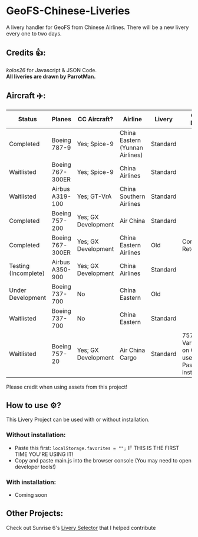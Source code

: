 # GeoFS-Chinese-Liveries
A livery handler for GeoFS from Chinese Airlines. There will be a new livery every one to two days.

## Credits 👍:
*kolos26* for Javascript & JSON Code.
<br>**All liveries are drawn by ParrotMan.**</br>

## Aircraft ✈️:

|       Status         |      Planes      |       CC Aircraft?      |             Airline             |   Livery   |                        Other Notes                         |
| -------------------- | ---------------- | ----------------------- | ------------------------------- | ---------- | ---------------------------------------------------------- |
| Completed            |  Boeing 787-9    |     Yes; Spice-9        | China Eastern (Yunnan Airlines) |  Standard  |                                                            |
| Waitlisted           |  Boeing 767-300ER|     Yes; Spice-9        | China Airlines                  |  Standard  |                                                            |
| Waitlisted           | Airbus A319-100  |     Yes; GT-VrA         | China Southern Airlines         |  Standard  |                                                            |
| Completed            |  Boeing 757-200  |     Yes; GX Development | Air China                       |  Standard  |                                                            |
| Completed            | Boeing 767-300ER |     Yes; GX Development | China Eastern Airlines          |  Old       | Considering Retexturing                                    |
| Testing (Incomplete) | Airbus A350-900  |     Yes; GX Development | China Airlines                  |  Standard  |                                                            |
| Under Development    | Boeing 737-700   |     No                  | China Eastern                   |  Old       |                                                            |
| Waitlisted           | Boeing 737-700   |     No                  | China Eastern                   |  Standard  |                                                            |
| Waitlisted           | Boeing 757-20    |     Yes; GX Development | Air China Cargo                 |  Standard  | 757 Cargo Varient not on GeoFS; use Passenger instead      |

Please credit when using assets from this project!

## How to use ⚙️? 
This Livery Project can be used with or without installation.

### Without installation:

- Paste this first: ``localStorage.favorites = "";`` IF THIS IS THE FIRST TIME YOU'RE USING IT!
- Copy and paste main.js into the browser console (You may need to open developer tools!)

### With installation: 
- Coming soon

## Other Projects:
Check out Sunrise 6's [Livery Selector](https://github.com/Sunrise-6/Kittyo-Group-Livery-Selector/tree/main) that I helped contribute 
